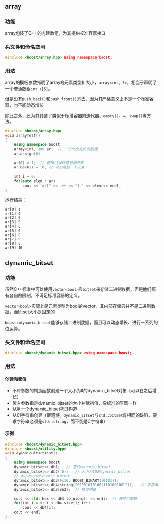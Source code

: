 ## array

### 功能

array包装了C++的内建数组，为其提供校准容器接口

### 头文件和命名空间

```c++
#include <boost/array.hpp> using namespace boost;
```

### 用法

array的模板参数指明了array的元素类型和大小，`array<int, 5>`，相当于声明了一个普通数组`int a[5]`。

但是没有`push_back()`和`push_front()`方法，因为其严格意义上不是一个标准容器，也不能动态增长

除此之外，还为其封装了类似于标准容器的迭代器、`empty()`、`=`、`swap()`等方法。

```c++
#include <boost/array.hpp>
void arrayTest()
{   
    using namespace boost;
    array<int, 10> ar;  // 一个大小为10的数组
    ar.assign(0);
    
    ar[0] = 1;  // 使用[]操作符访问元素
    ar.back() = 10; // 访问最后一个元素
    
    int i = 0;
    for(auto elem : ar)
        cout << "ar[" << i++ << "] " << elem << endl;
}
```

运行结果：

```
ar[0] 1
ar[1] 0
ar[2] 0
ar[3] 0
ar[4] 0
ar[5] 0
ar[6] 0
ar[7] 0
ar[8] 0
ar[9] 10
```

## dynamic_bitset

### 功能

虽然C++标准中可以使用`vector<bool>`和`bitset`来存储二进制数据，但是他们都有各自的限制，不满足标准容器的定义。

`vector<bool>`实际上是元素类型为bool的vector，其内部存储的并不是二进制数据，而bitset大小是固定的

`boost::dynamic_bitset`能够存储二进制数据，而且可以动态增长、进行一系列的位运算。

### 头文件和命名空间

```c++
#include <boost/dynamic_bitset.hpp> using namespace boost;
```

### 用法

#### 创建和赋值

- 不带参数的构造函数创建一个大小为0的dynamic_bitset对象（可以在之后增长）
- 传入参数指定dynamic_bitset的大小并赋初值，像标准的容器一样
- 从另一个dynamic_bitset拷贝构造
- 从01字符串创建（很遗憾，`dynamic_bitset`与`std::bitset`有相同的缺陷，要求字符串必须是`std::string`，而不能是C字符串）

#### 示例

```c++
#include <boost/dynamic_bitset.hpp>
#include <boost/utility.hpp>
void dynamicBitsetTest()
{
    using namespace boost;
    dynamic_bitset<> db1;   // 空的dyncmic_bitset
    dynamic_bitset<> db2(10);   // 大小为10的dyncmic_bitset
    // 大小为22的dyncmic_bitset
    dynamic_bitset<> db3(0x16, BOOST_BINARY(10101));    
    dynamic_bitset<> db4(string("0100101010011101001001"));   // 字符串构造
    dynamic_bitset<> db5(db3);  // 拷贝构造

    cout << std::hex << db4.to_ulong() << endl;  // 转换为整数
    for(int i = 0; i < db4.size(); i++)
        cout << db4[i];
    cout << endl;
}
```


